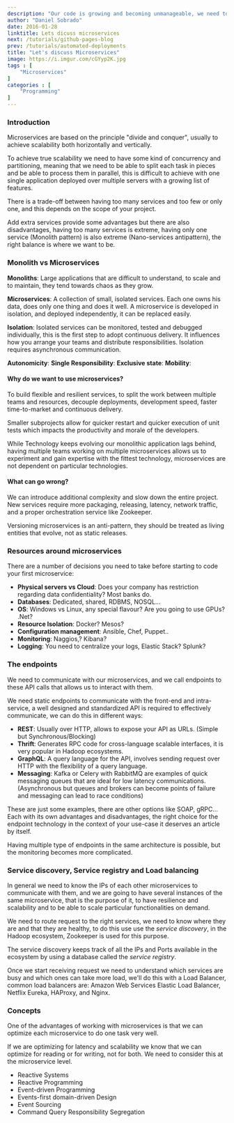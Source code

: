 ```yaml
---
description: "Our code is growing and becoming unmanageable, we need to split it in pieces! Microservices to the rescue!."
author: "Daniel Sobrado"
date: 2016-01-28
linktitle: Lets dicuss microservices
next: /tutorials/github-pages-blog
prev: /tutorials/automated-deployments
title: "Let's discuss Microservices"
image: https://i.imgur.com/cGYyp2K.jpg
tags : [
	"Microservices"
]
categories : [
	"Programming"
]
---
```



### Introduction
Microservices are based on the principle "divide and conquer", usually to achieve scalability both horizontally and vertically.

To achieve true scalability we need to have some kind of concurrency and partitioning, meaning that we need to be able to split each task in pieces and be able to process them in parallel, this is difficult to achieve with one single application deployed over multiple servers with a growing list of features.

There is a trade-off between having too many services and too few or only one, and this depends on the scope of your project.

Add extra services provide some advantages but there are also disadvantages, having too many services is extreme, having only one service (Monolith pattern) is also extreme (Nano-services antipattern), the right balance is where we want to be.

### Monolith vs Microservices

**Monoliths**: Large applications that are difficult to understand, to scale and to maintain, they tend towards chaos as they grow.

**Microservices**: A collection of small, isolated services. Each one owns his data, does only one thing and does it well. A microservice is developed in isolation, and deployed independently, it can be replaced easily.

**Isolation**: Isolated services can be monitored, tested and debugged individually, this is the first step to adopt continuous delivery. It influences how you arrange your teams and distribute responsibilities. Isolation requires asynchronous communication.

**Autonomicity**:
**Single Responsibility**:
**Exclusive state**:
**Mobility**:

#### Why do we want to use microservices?

To build flexible and resilient services, to split the work between multiple teams and resources, decouple deployments, development speed, faster time-to-market and continuous delivery.

Smaller subprojects allow for quicker restart and quicker execution of unit tests which impacts the productivity and morale of the developers.

While Technology keeps evolving our monolithic application lags behind, having multiple teams working on multiple microservices allows us to experiment and gain expertise with the fittest technology, microservices are not dependent on particular technologies.

#### What can go wrong?

We can introduce additional complexity and slow down the entire project. New services require more packaging, releasing, latency, network traffic, and a proper orchestration service like Zookeeper.

Versioning microservices is an anti-pattern, they should be treated as living entities that evolve, not as static releases.

### Resources around microservices

There are a number of decisions you need to take before starting to code your first microservice:

* **Physical servers vs Cloud**: Does your company has restriction regarding data confidentiality? Most banks do.
* **Databases**: Dedicated, shared, RDBMS, NOSQL...
* **OS**: Windows vs Linux, any special flavour? Are you going to use GPUs? .Net? 
* **Resource Isolation**: Docker? Mesos?
* **Configuration management**: Ansible, Chef, Puppet..
* **Monitoring**: Naggios,? Kibana?
* **Logging**: You need to centralize your logs, Elastic Stack? Splunk? 

### The endpoints

We need to communicate with our microservices, and we call endpoints to these API calls that allows us to interact with them.

We need static endpoints to communicate with the front-end and intra-service, a well designed and standardized API is required to effectively communicate, we can do this in different ways:

- **REST**: Usually over HTTP, allows to expose your API as URLs. (Simple but Synchronous/Blocking)
- **Thrift**: Generates RPC code for cross-language scalable interfaces, it is very popular in Hadoop ecosystems.
- **GraphQL**: A query language for the API, involves sending request over HTTP with the flexibility of a query language.
- **Messaging**:  Kafka or Celery with RabbitMQ are examples of quick messaging queues that are ideal for low latency communications. (Asynchronous but queues and brokers can become points of failure and messaging can lead to race conditions)

These are just some examples, there are other options like SOAP, gRPC... Each with its own advantages and disadvantages, the right choice for the endpoint technology in the context of your use-case it deserves an article by itself.

Having multiple type of endpoints in the same architecture is possible, but the monitoring becomes more complicated.

### Service discovery, Service registry and Load balancing

In general we need to know the IPs of each other microservices to communicate with them, and we are going to have several instances of the same microservice, that is the purpose of it, to have resilience and scalability and to be able to scale particular functionalities on demand.

We need to route request to the right services, we need to know where they are and that they are healthy, to do this use use the *service discovery*, in the Hadoop ecosystem, Zookeeper is used for this purpose.

The service discovery keeps track of all the IPs and Ports available in the ecosystem by using a database called the *service registry*.

Once we start receiving request we need to understand which services are busy and which ones can take more load, we'll do this with a Load Balancer, common load balancers are: Amazon Web Services Elastic Load Balancer, Netflix Eureka, HAProxy, and Nginx.

### Concepts

One of the advantages of working with microservices is that we can optimize each microservice to do one task very well.

If we are optimizing for latency and scalability we know that we can optimize for reading or for writing, not for both. We need to consider this at the microservice level.

* Reactive Systems
* Reactive Programming
* Event-driven Programming
* Events-first domain-driven Design 
* Event Sourcing
* Command Query Responsibility Segregation

